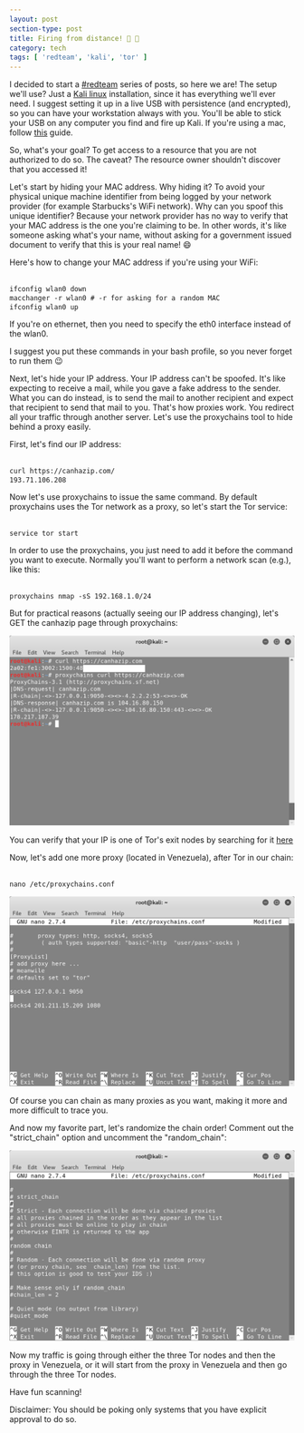 ```yaml
---
layout: post
section-type: post
title: Firing from distance! 👀 🔫
category: tech
tags: [ 'redteam', 'kali', 'tor' ]
---
```


I decided to start a [#redteam](/tags/redteam.html) series of posts, so here we are!
The setup we'll use? Just a [Kali linux](https://www.kali.org/) installation, since it has everything we'll ever need.
I suggest setting it up in a live USB with persistence (and encrypted), so you can have your workstation always with you.
You'll be able to stick your USB on any computer you find and fire up Kali.
If you're using a mac, follow [this](https://www.youtube.com/watch?v=mDRbTHCoj8U) guide.

So, what's your goal? To get access to a resource that you are not authorized to do so.
The caveat? The resource owner shouldn't discover that you accessed it!

Let's start by hiding your MAC address. Why hiding it? To avoid your physical unique machine identifier from being logged by your network provider (for example Starbucks's WiFi network). Why can you spoof this unique identifier? Because your network provider has no way to verify that your MAC address is the one you're claiming to be. In other words, it's like someone asking what's your name, without asking for a government issued document to verify that this is your real name! :smile:

Here's how to change your MAC address if you're using your WiFi:

<pre><code data-trim class="bash">
ifconfig wlan0 down
macchanger -r wlan0 # -r for asking for a random MAC
ifconfig wlan0 up
</code></pre>

If you're on ethernet, then you need to specify the eth0 interface instead of the wlan0.

I suggest you put these commands in your bash profile, so you never forget to run them :wink:

Next, let's hide your IP address. Your IP address can't be spoofed.
It's like expecting to receive a mail, while you gave a fake address to the sender.
What you can do instead, is to send the mail to another recipient and expect that recipient to send that mail to you.
That's how proxies work.
You redirect all your traffic through another server.
Let's use the proxychains tool to hide behind a proxy easily.

First, let's find our IP address:

<pre><code data-trim class="bash">
curl https://canhazip.com/  
193.71.106.208
</code></pre>

Now let's use proxychains to issue the same command.
By default proxychains uses the Tor network as a proxy, so let's start the Tor service:

<pre><code data-trim class="bash">
service tor start
</code></pre>

In order to use the proxychains, you just need to add it before the command you want to execute.
Normally you'll want to perform a network scan (e.g.), like this:

<pre><code data-trim class="bash">
proxychains nmap -sS 192.168.1.0/24
</code></pre>

But for practical reasons (actually seeing our IP address changing), let's GET the canhazip page through proxychains:

![proxychains](/img/posts/proxychains/proxychains-0.png)

You can verify that your IP is one of Tor's exit nodes by searching for it [here](https://check.torproject.org/exit-addresses)

Now, let's add one more proxy (located in Venezuela), after Tor in our chain:

<pre><code data-trim class="bash">
nano /etc/proxychains.conf
</code></pre>

![proxychains](/img/posts/proxychains/proxychains-1.png)

Of course you can chain as many proxies as you want, making it more and more difficult to trace you.

And now my favorite part, let's randomize the chain order!
Comment out the "strict_chain" option and uncomment the "random_chain":

![proxychains](/img/posts/proxychains/proxychains-2.png)

Now my traffic is going through either the three Tor nodes and then the proxy in Venezuela, or it will start from the proxy in Venezuela and then go through the three Tor nodes.

Have fun scanning!

Disclaimer: You should be poking only systems that you have explicit approval to do so.
